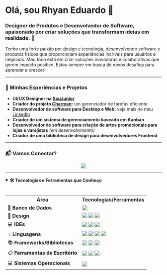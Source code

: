 <h1 align="left">Olá, sou Rhyan Eduardo 👋</h1>

<h3 align="left">
  Designer de Produtos e Desenvolvedor de Software, apaixonado por criar soluções que transformam ideias em realidade. 🚀
</h3>

<p align="left">
  Tenho uma forte paixão por design e tecnologia, desenvolvendo software e produtos físicos que proporcionam experiências incríveis para usuários e negócios. Meu foco está em criar soluções inovadoras e colaborativas que gerem impacto positivo. Estou sempre em busca de novos desafios para aprender e crescer!
</p>

---

### 🌟 Minhas Experiências e Projetos
- **UI/UX Designer na [SouJunior](https://www.linkedin.com/company/soujunior/mycompany/)**  
- **Criador do projeto [Charman](https://www.linkedin.com/showcase/charmanflake-team/):** um gerenciador de tarefas eficiente  
- **Desenvolvedor de software para Desktop e Web:** veja mais no meu [LinkedIn](https://www.linkedin.com/posts/rhyan-eduardo-14ab491a0_ol%C3%A1-sou-designer-de-produtos-e-uiux-designer-activity-6952765693259837440-Z2Y1?utm_source=share&utm_medium=member_desktop)  
- **Criador de um sistema de gerenciamento baseado em Kanban**  
- **Desenvolvedor de software para criação de artes promocionais para lojas e varejistas** *(em desenvolvimento)*  
- **Criador de uma biblioteca de design para desenvolvedores Frontend**

---

### 📬 Vamos Conectar?
<p align="center">
  <a href="https://www.linkedin.com/in/rhyan-eduardo-14ab491a0/">
    <img src="https://img.shields.io/badge/LinkedIn-0077B5?style=for-the-badge&logo=linkedin&logoColor=white" />
  </a>
</p>

---

<details open="open">
  <summary><strong>🛠️ Tecnologias e Ferramentas que Conheço</strong></summary>
  <br>
  <table align="center">
    <tr>
      <th>Área</th>
      <th>Tecnologias/Ferramentas</th>
    </tr>
    <tr>
      <td>📂 <strong>Banco de Dados</strong></td>
      <td><img src="https://img.shields.io/badge/PostgreSQL-336791?style=for-the-badge&logo=postgresql&logoColor=white" /></td>
    </tr>
    <tr>
      <td>🎨 <strong>Design</strong></td>
      <td>
        <img src="https://img.shields.io/badge/Adobe%20Creative%20Cloud-FF0000?style=for-the-badge&logo=Adobe%20Creative%20Cloud&logoColor=white" />
        <img src="https://img.shields.io/badge/Figma-F24E1E?style=for-the-badge&logo=figma&logoColor=white" />
        <img src="https://img.shields.io/badge/CorelDRAW-44A833?style=for-the-badge&logo=CorelDRAW&logoColor=white" />
      </td>
    </tr>
    <tr>
      <td>💻 <strong>IDEs</strong></td>
      <td>
        <img src="https://img.shields.io/badge/Visual_Studio-5C2D91?style=for-the-badge&logo=visual-studio&logoColor=white" />
        <img src="https://img.shields.io/badge/Android%20Studio-3DDC84?style=for-the-badge&logo=android-studio&logoColor=white" />
        <img src="https://img.shields.io/badge/Eclipse-2C2255?style=for-the-badge&logo=eclipse&logoColor=white" />
      </td>
    </tr>
    <tr>
      <td>💡 <strong>Linguagens</strong></td>
      <td>
        <img src="https://img.shields.io/badge/Java-007396?style=for-the-badge&logo=java&logoColor=white" />
        <img src="https://img.shields.io/badge/JavaScript-F7DF1E?style=for-the-badge&logo=javascript&logoColor=black" />
        <img src="https://img.shields.io/badge/Python-3776AB?style=for-the-badge&logo=python&logoColor=white" />
        <img src="https://img.shields.io/badge/C%23-239120?style=for-the-badge&logo=c-sharp&logoColor=white" />
      </td>
    </tr>
    <tr>
      <td>📚 <strong>Frameworks/Bibliotecas</strong></td>
      <td>
        <img src="https://img.shields.io/badge/Bootstrap-563D7C?style=for-the-badge&logo=bootstrap&logoColor=white" />
        <img src="https://img.shields.io/badge/React-61DAFB?style=for-the-badge&logo=react&logoColor=black" />
        <img src="https://img.shields.io/badge/Node.js-339933?style=for-the-badge&logo=nodedotjs&logoColor=white" />
      </td>
    </tr>
    <tr>
      <td>📋 <strong>Ferramentas de Escritório</strong></td>
      <td>
        <img src="https://img.shields.io/badge/Microsoft_Office-D83B01?style=for-the-badge&logo=microsoft-office&logoColor=white" />
        <img src="https://img.shields.io/badge/Notion-0052CC?style=for-the-badge&logo=notion&logoColor=white" />
        <img src="https://img.shields.io/badge/Trello-0079BF?style=for-the-badge&logo=trello&logoColor=white" />
      </td>
    </tr>
    <tr>
      <td>💻 <strong>Sistemas Operacionais</strong></td>
      <td><img src="https://img.shields.io/badge/Windows-0078D6?style=for-the-badge&logo=windows&logoColor=white" /></td>
    </tr>
  </table>
</details>
